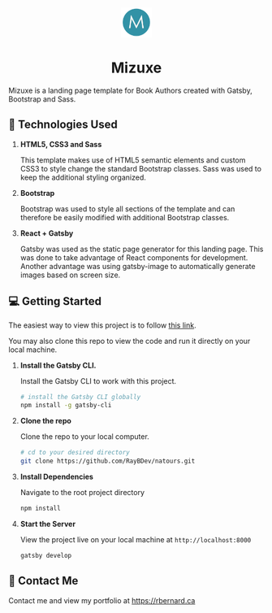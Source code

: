 <p align="center">
  <a href="https://www.gatsbyjs.org">
    <img alt="Gatsby" src="https://raw.githubusercontent.com/RayBDev/mizuxe/master/src/assets/images/mlogo.png" width="60" />
  </a>
</p>
<h1 align="center">
  Mizuxe
</h1>

Mizuxe is a landing page template for Book Authors created with Gatsby, Bootstrap and Sass.

## :bookmark_tabs: Technologies Used

1.  **HTML5, CSS3 and Sass**

    This template makes use of HTML5 semantic elements and custom CSS3 to style change the standard Bootstrap classes. Sass was used to keep the additional styling organized.

2.  **Bootstrap**

    Bootstrap was used to style all sections of the template and can therefore be easily modified with additional Bootstrap classes.

3.  **React + Gatsby**

    Gatsby was used as the static page generator for this landing page. This was done to take advantage of React components for development. Another advantage was using gatsby-image to automatically generate images based on screen size.

## :computer: Getting Started

The easiest way to view this project is to follow [this link](http://rbernard.ca/mizuxe/).

You may also clone this repo to view the code and run it directly on your local machine.

1.  **Install the Gatsby CLI.**

    Install the Gatsby CLI to work with this project.

    ```sh
    # install the Gatsby CLI globally
    npm install -g gatsby-cli
    ```

2.  **Clone the repo**

    Clone the repo to your local computer.

    ```sh
    # cd to your desired directory
    git clone https://github.com/RayBDev/natours.git
    ```

3.  **Install Dependencies**

    Navigate to the root project directory

    ```sh
    npm install
    ```

4.  **Start the Server**

    View the project live on your local machine at `http://localhost:8000`

    ```sh
    gatsby develop
    ```

## :email: Contact Me

Contact me and view my portfolio at <https://rbernard.ca>
